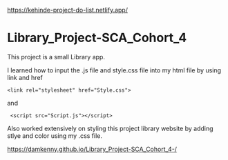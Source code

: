 https://kehinde-project-do-list.netlify.app/


# Library_Project-SCA_Cohort_4

This project is a small Library app.

I learned how to input the .js file and style.css file into my html file by using link and href

    <link rel="stylesheet" href="Style.css">

and        
         
     <script src="Script.js"></script>
     
 Also worked extensively on styling this project library website by adding stlye and color using my .css file.
 
 https://damkenny.github.io/Library_Project-SCA_Cohort_4-/
